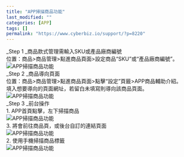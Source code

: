 ```yaml
---
title: "APP掃描商品功能"
last_modified: ""
categories: [APP]
tags: []
permalink: "https://www.cyberbiz.io/support/?p=8220"
---
```


_Step 1  _商品款式管理需輸入SKU或產品廠商編號  
位置：商品>商品管理>點進商品頁面>設定商品“SKU”或“產品廠商編號”。  
![APP掃描商品功能](https://www.cyberbiz.co/support/wp-content/uploads/2020/07/APP掃描商品功能01.jpg)  
_Step 2  _商品導向頁面  
位置：商品>商品管理>點進商品頁面>點擊“設定”頁籤>APP商品輔助介紹。  
填入想要導向的頁面網址，若留白未填寫則導向該商品頁面。  
![APP掃描商品功能](https://www.cyberbiz.co/support/wp-content/uploads/2020/07/APP掃描商品功能02.png)  
_Step 3  _前台操作  
1\. APP首頁點擊，左下掃描商品  
![APP掃描商品功能](https://www.cyberbiz.co/support/wp-content/uploads/2020/07/APP掃描商品功能03.png)  
3\. 將會前往商品頁，或後台自訂的連結頁面  
![APP掃描商品功能](https://www.cyberbiz.co/support/wp-content/uploads/2020/07/APP掃描商品功能05.png)  
2\. 使用手機掃描商品標籤  
![APP掃描商品功能](https://www.cyberbiz.co/support/wp-content/uploads/2020/07/APP掃描商品功能04.png)  

